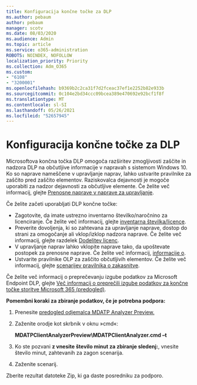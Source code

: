 ```yaml
---
title: Konfiguracija končne točke za DLP
ms.author: pebaum
author: pebaum
manager: scotv
ms.date: 08/03/2020
ms.audience: Admin
ms.topic: article
ms.service: o365-administration
ROBOTS: NOINDEX, NOFOLLOW
localization_priority: Priority
ms.collection: Adm_O365
ms.custom:
- "6108"
- "3200001"
ms.openlocfilehash: b9369b2c2ca31f7d2fceac37ef1e2252b82e933b
ms.sourcegitcommit: 0c104e2bd34ccc09bcea389e470692e92bcf1f8f
ms.translationtype: MT
ms.contentlocale: sl-SI
ms.lasthandoff: 05/26/2021
ms.locfileid: "52657945"
---
```

# <a name="configure-endpoint-dlp"></a>Konfiguracija končne točke za DLP

Microsoftova končna točka DLP omogoča razširitev zmogljivosti zaščite in nadzora DLP na občutljive informacije v napravah s sistemom Windows 10. Ko so naprave nameščene v upravljanje naprav, lahko ustvarite pravilnike za zaščito pred zaščito elementov. Raziskovalca dejavnosti je mogoče uporabiti za nadzor dejavnosti za občutljive elemente. Če želite več informacij, glejte [Prenosne naprave v naprave za upravljanje](/microsoft-365/compliance/endpoint-dlp-getting-started#onboarding-devices-into-device-management).  

Če želite začeti uporabljati DLP končne točke:

- Zagotovite, da imate ustrezno inventarno številko/naročnino za licenciranje. Če želite več informacij, glejte [inventarna številka/licence](/microsoft-365/compliance/endpoint-dlp-getting-started#skusubscriptions-licensing).
- Preverite dovoljenja, ki so zahtevana za upravljanje naprave, dostop do strani za omogočanje ali vklop/izklop nadzora naprave. Če želite več informacij, glejte razdelek [Dodelitev licenc](/microsoft-365/compliance/endpoint-dlp-getting-started#permissions).
- V upravljanje naprav lahko vklopite naprave tako, da upoštevate postopek za prenosne naprave. Če želite več informacij, [informacije o](/microsoft-365/compliance/endpoint-dlp-getting-started#onboarding-devices). 
- Ustvarite pravilnike OLP za zaščito občutljivih elementov. Če želite več informacij, glejte [scenarijev pravilnika o zakasnitve](/microsoft-365/compliance/endpoint-dlp-using?view=o365-worldwide#endpoint-dlp-policy-scenarios).

Če želite več informacij o preprečevanju izgube podatkov za Microsoft Endpoint DLP, glejte [Več informacij o preprečili izgube podatkov za končne točke storitve Microsoft 365 (predogled)](/microsoft-365/compliance/endpoint-dlp-learn-about).

**Pomembni koraki za zbiranje podatkov, če je potrebna podpora:**

1. Prenesite [predogled odjemalca MDATP Analyzer Preview.](https://aka.ms/betamdatpanalyzer)
1. Zaženite orodje kot skrbnik v oknu »cmd«:

    **MDATPClientAnalyzerPreview\MDATPClientAnalyzer.cmd –t**

1. Ko ste pozvani **z vnesite število minut za zbiranje sledenj:**, vnesite število minut, zahtevanih za zagon scenarija.
1. Zaženite scenarij.

Zberite rezultat datoteke Zip, ki ga daste posredniku za podporo.
